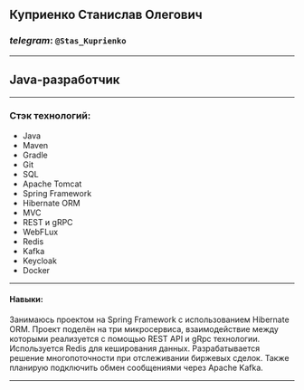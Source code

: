## Куприенко Станислав Олегович
### _telegram_: `@Stas_Kuprienko`
***
## Java-разработчик
***
### Стэк технологий:
+ Java
+ Maven
+ Gradle
+ Git
+ SQL
+ Apache Tomcat
+ Spring Framework
+ Hibernate ORM
+ MVC
+ REST и gRPC
+ WebFLux
+ Redis
+ Kafka
+ Keycloak
+ Docker
***
#### Навыки:
 Занимаюсь проектом на Spring Framework с использованием Hibernate ORM.
 Проект поделён на три микросервиса, взаимодействие между которыми реализуется
с помощью REST API и gRpc технологии. Используется Redis для кеширования данных. Разрабатывается решение многопоточности
при отслеживании биржевых сделок. Также планирую подключить обмен сообщениями через Apache Kafka.
***
